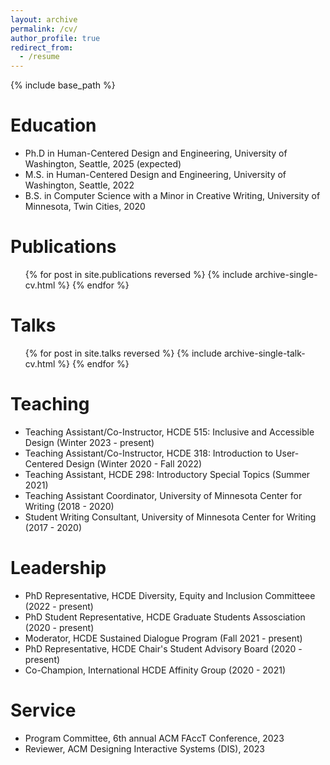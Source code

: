 ```yaml
---
layout: archive
permalink: /cv/
author_profile: true
redirect_from:
  - /resume
---
```


{% include base_path %}

Education
======
* Ph.D in Human-Centered Design and Engineering, University of Washington, Seattle, 2025 (expected)
* M.S. in Human-Centered Design and Engineering, University of Washington, Seattle, 2022
* B.S. in Computer Science with a Minor in Creative Writing, University of Minnesota, Twin Cities, 2020
  

Publications
======
 <ul>{% for post in site.publications reversed %}
    {% include archive-single-cv.html %}
  {% endfor %}</ul>
  
 
Talks
======
 <ul>{% for post in site.talks reversed %}
    {% include archive-single-talk-cv.html %}
  {% endfor %}</ul> 
  
Teaching
======
* Teaching Assistant/Co-Instructor, HCDE 515: Inclusive and Accessible Design (Winter 2023 - present)
* Teaching Assistant/Co-Instructor, HCDE 318: Introduction to User-Centered Design (Winter 2020 - Fall 2022)
* Teaching Assistant, HCDE 298: Introductory Special Topics (Summer 2021)
* Teaching Assistant Coordinator, University of Minnesota Center for Writing (2018 - 2020)
* Student Writing Consultant, University of Minnesota Center for Writing (2017 - 2020)   

Leadership
======
* PhD Representative, HCDE Diversity, Equity and Inclusion Committeee (2022 - present)
* PhD Student Representative, HCDE Graduate Students Assosciation (2020 - present) 
* Moderator, HCDE Sustained Dialogue Program (Fall 2021 - present)
* PhD Representative, HCDE Chair's Student Advisory Board (2020 - present)
* Co-Champion, International HCDE Affinity Group (2020 - 2021) 

Service
======
*  Program Committee, 6th annual ACM FAccT Conference, 2023
*  Reviewer, ACM Designing Interactive Systems (DIS), 2023
